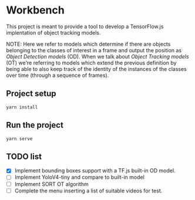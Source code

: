 # Workbench

This project is meant to provide a tool to develop a TensorFlow.js implentation of object tracking models.

NOTE: Here we refer to models which determine if there are objects belonging to the classes of interest in a frame and output the position as *Object Detection models* (OD). When we talk about *Object Tracking models* (OT) we're referring to models which extend the previous definition by being able to also keep track of the identity of the instances of the classes over time (through a sequence of frames).

## Project setup
```
yarn install
```

## Run the project
```
yarn serve
```

## TODO list
- [X] Implement bounding boxes support with a TF.js built-in OD model.
- [ ] Implement YoloV4-tiny and compare to built-in model
- [ ] Implement SORT OT algorithm
- [ ] Complete the menu inserting a list of suitable videos for test.
